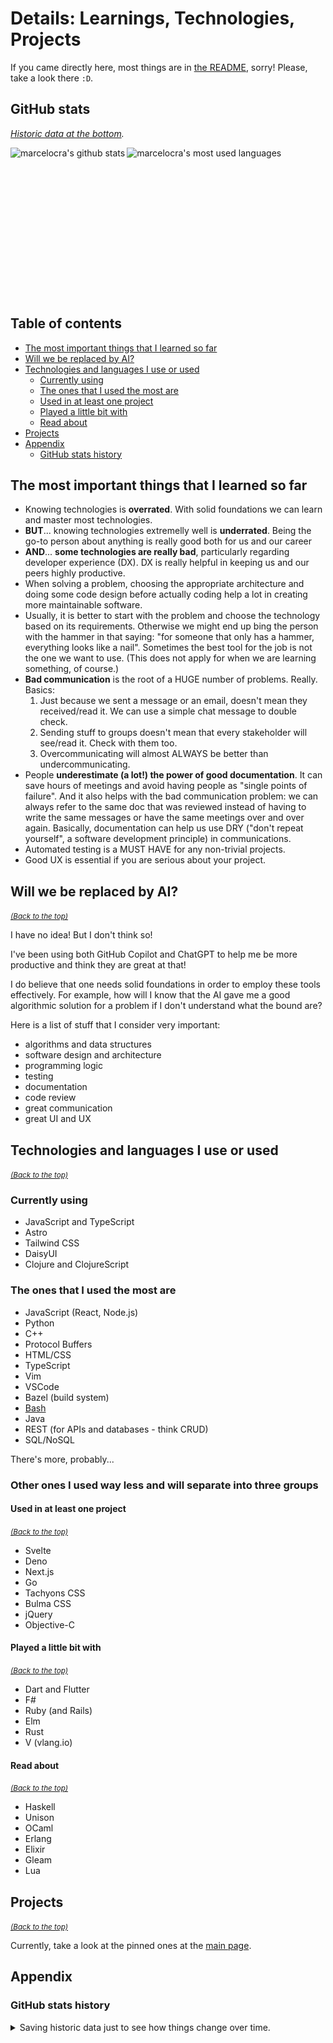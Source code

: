 # Details: Learnings, Technologies, Projects

If you came directly here, most things are in [the README](./README.md), sorry! Please, take a look there `:D`.

## GitHub stats

_[Historic data at the bottom](#github-stats-history)._

<div style="display: flex; align-items: center; gap: 3px; height: 240px;">
  <img style="height: 100%" src="https://github-readme-stats.vercel.app/api?username=marcelocra&show_icons=true&include_all_commits=true&theme=tokyonight&hide_border=true" alt="marcelocra's github stats" />
  <img  style="height: 100%" src="https://github-readme-stats.vercel.app/api/top-langs/?username=marcelocra&layout=compact&theme=tokyonight&hide_border=true&hide=Python,Java,html,CSS,C,Shell,PowerShell,Vim%20Script,Dockerfile,SCSS&langs_count=8"  alt="marcelocra's most used languages" />
</div>

## Table of contents <a name="toc"></a> <a name="table-of-contents"></a>

- [The most important things that I learned so far](#learnings)
- [Will we be replaced by AI?](#solid-foundations)
- [Technologies and languages I use or used](#tech)
  - [Currently using](#using)
  - [The ones that I used the most are](#used-the-most)
  - [Used in at least one project](#project)
  - [Played a little bit with](#played)
  - [Read about](#read-about)
- [Projects](#projects)
- [Appendix](#appendix)
  - [GitHub stats history](#github-stats-history)

## The most important things that I learned so far <a name="learnings"></a>

- Knowing technologies is **overrated**. With solid foundations we can learn and master most technologies.
- **BUT**... knowing technologies extremelly well is **underrated**. Being the go-to person about anything is really good both for us and our career
- **AND**... **some technologies are really bad**, particularly regarding developer experience (DX). DX is really helpful in keeping us and our peers highly productive.
- When solving a problem, choosing the appropriate architecture and doing some code design before actually coding help a lot in creating more maintainable software.
- Usually, it is better to start with the problem and choose the technology based on its requirements. Otherwise we might end up bing the person with the hammer in that saying: "for someone that only has a hammer, everything looks like a nail". Sometimes the best tool for the job is not the one we want to use. (This does not apply for when we are learning something, of course.)
- **Bad communication** is the root of a HUGE number of problems. Really. Basics:
  1. Just because we sent a message or an email, doesn't mean they received/read it. We can use a simple chat message to double check.
  1. Sending stuff to groups doesn't mean that every stakeholder will see/read it. Check with them too.
  1. Overcommunicating will almost ALWAYS be better than undercommunicating.
- People **underestimate (a lot!) the power of good documentation**. It can save hours of meetings and avoid having people as "single points of failure". And it also helps with the bad communication problem: we can always refer to the same doc that was reviewed instead of having to write the same messages or have the same meetings over and over again. Basically, documentation can help us use DRY ("don't repeat yourself", a software development principle) in communications.
- Automated testing is a MUST HAVE for any non-trivial projects.
- Good UX is essential if you are serious about your project.

## Will we be replaced by AI? <a name="solid-foundations"></a>

_[<small>(Back to the top)</small>](#me)_

I have no idea! But I don't think so!

I've been using both GitHub Copilot and ChatGPT to help me be more productive and think they are great at that!

I do believe that one needs solid foundations in order to employ these tools effectively. For example, how will I know that the AI gave me a good algorithmic solution for a problem if I don't understand what the bound are?

Here is a list of stuff that I consider very important:

- algorithms and data structures
- software design and architecture
- programming logic
- testing
- documentation
- code review
- great communication
- great UI and UX

## Technologies and languages I use or used <a name="tech"></a>

_[<small>(Back to the top)</small>](#me)_

### Currently using <a name="using"></a>

- JavaScript and TypeScript
- Astro
- Tailwind CSS
- DaisyUI
- Clojure and ClojureScript

### The ones that I used the most are <a name="used-the-most"></a>

- JavaScript (React, Node.js)
- Python
- C++
- Protocol Buffers
- HTML/CSS
- TypeScript
- Vim
- VSCode
- Bazel (build system)
- [Bash](https://www.youtube.com/watch?v=umDr0mPuyQc)
- Java
- REST (for APIs and databases - think CRUD)
- SQL/NoSQL

There's more, probably...

### Other ones I used way less and will separate into three groups

#### Used in at least one project <a name="project"></a>

_[<small>(Back to the top)</small>](#me)_

- Svelte
- Deno
- Next.js
- Go
- Tachyons CSS
- Bulma CSS
- jQuery
- Objective-C

#### Played a little bit with <a name="played"></a>

_[<small>(Back to the top)</small>](#me)_

- Dart and Flutter
- F#
- Ruby (and Rails)
- Elm
- Rust
- V (vlang.io)

#### Read about <a name="read-about"></a>

_[<small>(Back to the top)</small>](#me)_

- Haskell
- Unison
- OCaml
- Erlang
- Elixir
- Gleam
- Lua

## Projects <a name="projects"></a>

_[<small>(Back to the top)</small>](#me)_

Currently, take a look at the pinned ones at the [main page](https://github.com/marcelocra).

## Appendix <a name="appendix"></a>

### GitHub stats history <a name="github-stats-history"></a>

<details>
<summary>Saving historic data just to see how things change over time.</summary>

<br />

It is incredible how much s\*\*t happened and how life changed between each of these screenshots.

#### Feb 10, 2025, 02:36:32

![Screenshot from 2025-02-10 02-36-32](./images/github-stats/Screenshot%20from%202025-02-10%2002-36-32.png)

#### Jul 18, 2024, 11:43:23

![Screenshot from 2024-07-18 11-43-23](./images/github-stats/Screenshot%20from%202024-07-18%2011-43-23.png)

#### Feb 16, 2024, 00:37:36

![Screenshot from 2024-02-16 00-37-36](https://github.com/marcelocra/marcelocra/assets/2532492/555503de-1a5e-44ed-906e-44d5d16d7e0a)

#### May 1, 2023, 10:44:27

I made one just yesterday, before playing with Zig, and didn't think would make
another one today, but seems like only a couple of lines of Zig were enough to
put it above Go, so here we are. I guess this is because I'm excluding a number
of other "languages" I used, like Bash, PowerShell, etc.

![](./images/github-stats/Screenshot%20from%202023-05-01%2010-44-27.png)

#### April 30, 2023, 20:50:45

![](./images/github-stats/Screenshot%20from%202023-04-30%2020-50-45.png)

#### March 16, 2023, 05:24:34

Clojure's and JavaScripts' percentage increase doesn't make sense. I haven't
been writing thoses in my repos for a while now... actually, I've been writing
JavaScript, but not Clojure... what gives?

![](./images/github-stats/Screenshot%20from%202023-03-16%2005-24-34.png)

#### March 10, 2023, 06:29:24

As I work through different language tracks on [Exercism](https://exercism.org),
this graph will change more.

![](./images/github-stats/Screenshot%20from%202023-03-10%2006-29-24.png)

#### March 7, 2023, 7:33:23

![](./images/github-stats/Screenshot%20from%202023-03-07%2007-33-23.png)

#### March 4, 2023, 22:49:44

![](./images/github-stats/Screenshot%20from%202023-03-04%2022-49-55.png)

#### January 17, 2023

![](./images/github-stats/Screenshot%20from%202023-01-17.png)

</details>
